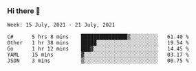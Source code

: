 ### Hi there 👋

<!--START_SECTION:waka-->
```text
Week: 15 July, 2021 - 21 July, 2021

C#      5 hrs 8 mins    ███████████████▒░░░░░░░░░   61.40 % 
Other   1 hr 38 mins    █████░░░░░░░░░░░░░░░░░░░░   19.54 % 
Go      1 hr 12 mins    ███▓░░░░░░░░░░░░░░░░░░░░░   14.45 % 
YAML    15 mins         ▓░░░░░░░░░░░░░░░░░░░░░░░░   03.17 % 
JSON    3 mins          ▒░░░░░░░░░░░░░░░░░░░░░░░░   00.75 % 
```
<!--END_SECTION:waka-->
